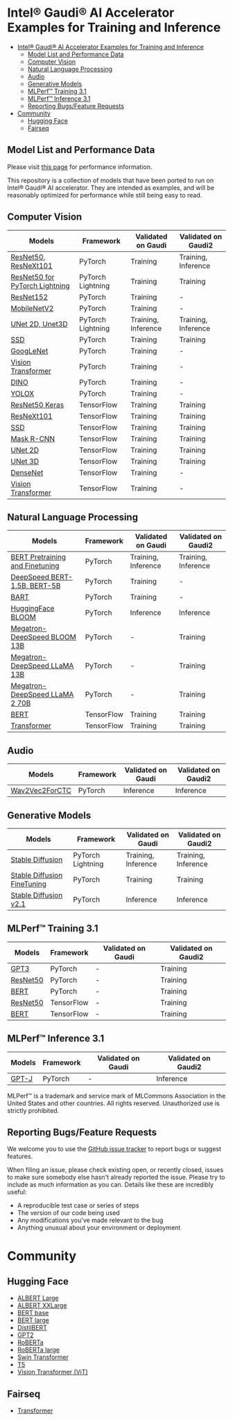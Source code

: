 # Intel® Gaudi® AI Accelerator Examples for Training and Inference

- [Intel® Gaudi® AI Accelerator Examples for Training and Inference](#intel-gaudi-ai-accelerator-examples-for-training-and-inference)
  - [Model List and Performance Data](#model-list-and-performance-data)
  - [Computer Vision](#computer-vision)
  - [Natural Language Processing](#natural-language-processing)
  - [Audio](#audio)
  - [Generative Models](#generative-models)
  - [MLPerf™ Training 3.1](#mlperf-training-31)
  - [MLPerf™ Inference 3.1](#mlperf-inference-31)
  - [Reporting Bugs/Feature Requests](#reporting-bugsfeature-requests)
- [Community](#community)
  - [Hugging Face](#hugging-face)
  - [Fairseq](#fairseq)

## Model List and Performance Data

Please visit [this page](https://developer.habana.ai/resources/habana-training-models/#performance) for performance information.

This repository is a collection of models that have been ported to run on Intel®️ Gaudi®️ AI accelerator. They are intended as examples, and will be reasonably optimized for performance while still being easy to read.

## Computer Vision
| Models                                                                             | Framework         | Validated on Gaudi  | Validated on Gaudi2 |
| ---------------------------------------------------------------------------------- | ----------------- | ------------------- | ------------------- |
| [ResNet50, ResNeXt101](PyTorch/computer_vision/classification/torchvision)         | PyTorch           | Training            | Training, Inference |
| [ResNet50 for PyTorch Lightning](PyTorch/computer_vision/classification/lightning) | PyTorch Lightning | Training            | Training            |
| [ResNet152](PyTorch/computer_vision/classification/torchvision)                    | PyTorch           | Training            | -                   |
| [MobileNetV2](PyTorch/computer_vision/classification/torchvision)                  | PyTorch           | Training            | -                   |
| [UNet 2D, Unet3D](PyTorch/computer_vision/segmentation/Unet)                       | PyTorch Lightning | Training, Inference | Training, Inference |
| [SSD](PyTorch/computer_vision/detection/mlcommons/SSD/ssd)                         | PyTorch           | Training            | Training            |
| [GoogLeNet](PyTorch/computer_vision/classification/torchvision)                    | PyTorch           | Training            | -                   |
| [Vision Transformer](PyTorch/computer_vision/classification/ViT)                   | PyTorch           | Training            | -                   |
| [DINO](PyTorch/computer_vision/classification/dino)                                | PyTorch           | Training            | -                   |
| [YOLOX](PyTorch/computer_vision/detection/yolox)                                   | PyTorch           | Training            | -                   |
| [ResNet50 Keras](TensorFlow/computer_vision/Resnets/resnet_keras)                  | TensorFlow        | Training            | Training            |
| [ResNeXt101](TensorFlow/computer_vision/Resnets/ResNeXt)                           | TensorFlow        | Training            | Training            |
| [SSD](TensorFlow/computer_vision/SSD_ResNet34)                                     | TensorFlow        | Training            | Training            |
| [Mask R-CNN](TensorFlow/computer_vision/maskrcnn)                                  | TensorFlow        | Training            | Training            |
| [UNet 2D](TensorFlow/computer_vision/Unet2D)                                       | TensorFlow        | Training            | Training            |
| [UNet 3D](TensorFlow/computer_vision/UNet3D)                                       | TensorFlow        | Training            | Training            |
| [DenseNet](TensorFlow/computer_vision/densenet)                                    | TensorFlow        | Training            | -                   |
| [Vision Transformer](TensorFlow/computer_vision/VisionTransformer)                 | TensorFlow        | Training            | -                   |

## Natural Language Processing
| Models                                                                             | Framework  | Validated on Gaudi  | Validated on Gaudi2 |
|------------------------------------------------------------------------------------| ---------- | ------------------- | ------------------- |
| [BERT Pretraining and Finetuning](PyTorch/nlp/bert)                                | PyTorch    | Training, Inference | Training, Inference |
| [DeepSpeed BERT-1.5B, BERT-5B](PyTorch/nlp/DeepSpeedExamples/deepspeed-bert)       | PyTorch    | Training            | -                   |
| [BART](PyTorch/nlp/BART/simpletransformers)                                        | PyTorch    | Training            | -                   |
| [HuggingFace BLOOM](PyTorch/nlp/bloom)                                             | PyTorch    | Inference           | Inference           |
| [Megatron-DeepSpeed BLOOM 13B](PyTorch/nlp/DeepSpeedExamples/Megatron-DeepSpeed)   | PyTorch    | -                   | Training            |
| [Megatron-DeepSpeed LLaMA 13B](PyTorch/nlp/DeepSpeedExamples/Megatron-DeepSpeed)   | PyTorch    | -                   | Training            |
| [Megatron-DeepSpeed LLaMA 2 70B](PyTorch/nlp/DeepSpeedExamples/Megatron-DeepSpeed) | PyTorch    | -                   | Training            |
| [BERT](TensorFlow/nlp/bert)                                                        | TensorFlow | Training            | Training            |
| [Transformer](TensorFlow/nlp/transformer)                                          | TensorFlow | Training            | Training            |


## Audio
| Models                                             | Framework | Validated on Gaudi | Validated on Gaudi2 |
| -------------------------------------------------- | --------- | ------------------ | ------------------- |
| [Wav2Vec2ForCTC](PyTorch/audio/wav2vec2/inference) | PyTorch   | Inference          | Inference           |

## Generative Models
| Models                                                                               | Framework         | Validated on Gaudi  | Validated on Gaudi2 |
| ------------------------------------------------------------------------------------ | ----------------- | ------------------- | ------------------- |
| [Stable Diffusion](PyTorch/generative_models/stable-diffusion)                       | PyTorch Lightning | Training, Inference | Training, Inference |
| [Stable Diffusion FineTuning](PyTorch/generative_models/stable-diffusion-finetuning) | PyTorch           | Training            | Training            |
| [Stable Diffusion v2.1](PyTorch/generative_models/stable-diffusion-v-2-1)            | PyTorch           | Inference           | Inference           |

## MLPerf&trade; Training 3.1
| Models                                  | Framework  | Validated on Gaudi | Validated on Gaudi2 |
| --------------------------------------- | ---------- | ------------------ | ------------------- |
| [GPT3](MLPERF3.1/Training/benchmarks)     | PyTorch    | -                | Training            |
| [ResNet50](MLPERF3.1/Training/benchmarks) | PyTorch    | -                | Training            |
| [BERT](MLPERF3.1/Training/benchmarks)     | PyTorch    | -                | Training            |
| [ResNet50](MLPERF3.1/Training/benchmarks) | TensorFlow | -                | Training            |
| [BERT](MLPERF3.1/Training/benchmarks)     | TensorFlow | -                | Training            |

## MLPerf&trade; Inference 3.1
| Models                                  | Framework  | Validated on Gaudi | Validated on Gaudi2 |
| --------------------------------------- | ---------- | ------------------ | ------------------- |
| [GPT-J](MLPERF3.1/Inference/code/gpt-j) | PyTorch    | -                  | Inference           |

MLPerf™ is a trademark and service mark of MLCommons Association in the United States and other countries. All rights reserved. Unauthorized use is strictly prohibited.

## Reporting Bugs/Feature Requests

We welcome you to use the [GitHub issue tracker](https://github.com/HabanaAI/Model-References/issues) to report bugs or suggest features.

When filing an issue, please check existing open, or recently closed, issues to make sure somebody else hasn't already
reported the issue. Please try to include as much information as you can. Details like these are incredibly useful:

* A reproducible test case or series of steps
* The version of our code being used
* Any modifications you've made relevant to the bug
* Anything unusual about your environment or deployment

# Community
## Hugging Face
* [ALBERT Large](https://huggingface.co/Habana/albert-large-v2)
* [ALBERT XXLarge](https://huggingface.co/Habana/albert-xxlarge-v1)
* [BERT base](https://huggingface.co/Habana/bert-base-uncased)
* [BERT large](https://huggingface.co/Habana/bert-large-uncased-whole-word-masking)
* [DistilBERT](https://huggingface.co/Habana/distilbert-base-uncased)
* [GPT2](https://huggingface.co/Habana/gpt2)
* [RoBERTa](https://huggingface.co/Habana/roberta-base)
* [RoBERTa large](https://huggingface.co/Habana/roberta-large)
* [Swin Transformer](https://huggingface.co/Habana/swin)
* [T5](https://huggingface.co/Habana/t5)
* [Vision Transformer (ViT)](https://huggingface.co/Habana/vit)
## Fairseq
* [Transformer](https://github.com/HabanaAI/fairseq)
